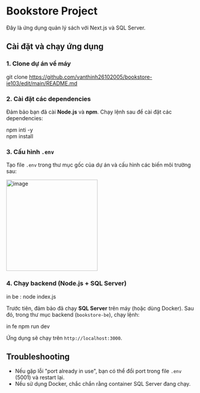 # Bookstore Project

Đây là ứng dụng quản lý sách với Next.js và SQL Server.

## Cài đặt và chạy ứng dụng

### 1. Clone dự án về máy

  git clone https://github.com/vanthinh26102005/bookstore-ie103/edit/main/README.md


### 2. Cài đặt các dependencies
Đảm bảo bạn đã cài **Node.js** và **npm**. Chạy lệnh sau để cài đặt các dependencies:

npm inti -y  
npm install



### 3. Cấu hình `.env`

Tạo file `.env` trong thư mục gốc của dự án và cấu hình các biến môi trường sau:

  <img width="243" alt="image" src="https://github.com/user-attachments/assets/f593b072-937c-461c-b380-60f478d858f5" />



### 4. Chạy backend (Node.js + SQL Server)
in be : node index.js

Trước tiên, đảm bảo đã chạy **SQL Server** trên máy (hoặc dùng Docker).
Sau đó, trong thư mục backend (`bookstore-be`), chạy lệnh:

in fe
  npm run dev


Ứng dụng sẽ chạy trên `http://localhost:3000`.

## Troubleshooting

- Nếu gặp lỗi "port already in use", bạn có thể đổi port trong file `.env` (5001) và restart lại.
- Nếu sử dụng Docker, chắc chắn rằng container SQL Server đang chạy.

